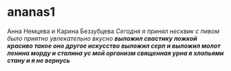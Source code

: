 # ananas1
Анна Немцева и Карина Беззубцева
_Сегодня я принял несквик с пивом было приятно увлекательно вкусно_
***выложил свастику ложкой красиво такое оно другое искусство выложил серп и выложил молот ленина морду и сталина ус мой организм священная урна я хлопьями стану и я не вернусь***
